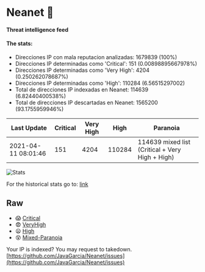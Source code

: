# Neanet :hocho:
#### Threat intelligence feed
#### The stats:

- Direcciones IP con mala reputacion analizadas: 1679839 (100%)
- Direcciones IP determinadas como 'Critical':  151 (0.00898895667978%)
- Direcciones IP determinadas como 'Very High':  4204 (0.250262078687%)
- Direcciones IP determinadas como 'High':  110284 (6.56515297002)
- Total de direcciones IP indexadas en Neanet:  114639 (6.82440400538%)
- Total de direcciones IP descartadas en Neanet:  1565200 (93.1755959946%)

| Last Update | Critical | Very High | High | Paranoia |
| --- | --- | --- | --- | --- |
| 2021-04-11 08:01:46 | 151 | 4204 | 110284 | 114639 mixed list (Critical + Very High + High)|

![Stats](https://docs.google.com/spreadsheets/d/e/2PACX-1vSnaNMIXVabIpDJjufMlzH7poXnshF3mgd8Is1g9ytUEzVsP5my4Trn8f-xkoLLQ38xpL3HtmUexLo6/pubchart?oid=501124687&format=image)

For the historical stats go to: [link](/stats.csv)
## Raw
- :scream: [Critical](https://raw.githubusercontent.com/JavaGarcia/Neanet/master/blacklists/neanet_critical.txt)
- :fearful: [VeryHigh](https://raw.githubusercontent.com/JavaGarcia/Neanet/master/blacklists/neanet_veryHigh.txtt)
- :frowning: [High](https://raw.githubusercontent.com/JavaGarcia/Neanet/master/blacklists/neanet_high.txt)
- :dizzy_face: [Mixed-Paranoia](https://raw.githubusercontent.com/JavaGarcia/Neanet/master/blacklists/neanet_all.txt)


Your IP is indexed? You may request to takedown. [https://github.com/JavaGarcia/Neanet/issues](https://github.com/JavaGarcia/Neanet/issues)






































































































































































































































































































































































































































































































































































































































































































































































































































































































































































































































































































































































































































































































































































































































































































































































































































































































































































































































































































































































































































































































































































































































































































































































































































































































































































































































































































































































































































































































































































































































































































































































































































































































































































































































































































































































































































































































































































































































































































































































































































































































































































































































































































































































































































































































































































































































































































































































































































































































































































































































































































































































































































































































































































































































































































































































































































































































































